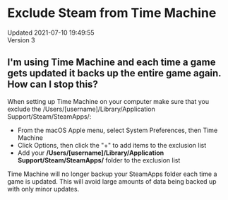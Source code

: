 # Exclude Steam from Time Machine
Updated 2021-07-10 19:49:55  
Version 3  

## I'm using Time Machine and each time a game gets updated it backs up the entire game again. How can I stop this?
  
  
When setting up Time Machine on your computer make sure that you exclude the /Users/[username]/Library/Application Support/Steam/SteamApps/:  
  
* From the macOS Apple menu, select System Preferences, then Time Machine
* Click Options, then click the "+" to add items to the exclusion list
* Add your **/Users/[username]/Library/Application Support/Steam/SteamApps/** folder to the exclusion list
  
Time Machine will no longer backup your SteamApps folder each time a game is updated. This will avoid large amounts of data being backed up with only minor updates.